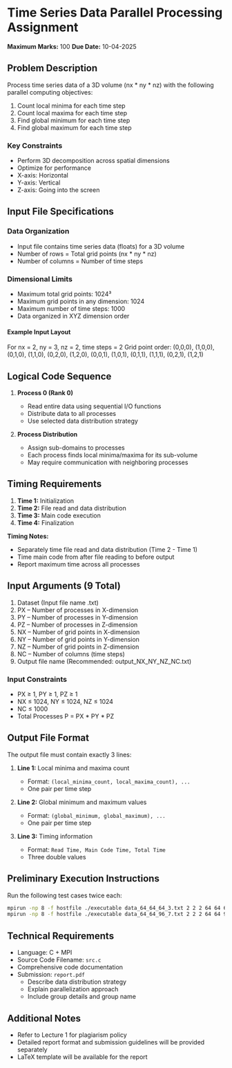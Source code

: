# Time Series Data Parallel Processing Assignment

**Maximum Marks:** 100 **Due Date:** 10-04-2025

## Problem Description

Process time series data of a 3D volume (nx * ny * nz) with the following parallel computing objectives:

1. Count local minima for each time step
2. Count local maxima for each time step
3. Find global minimum for each time step
4. Find global maximum for each time step

### Key Constraints

- Perform 3D decomposition across spatial dimensions
- Optimize for performance
- X-axis: Horizontal
- Y-axis: Vertical
- Z-axis: Going into the screen

## Input File Specifications

### Data Organization

- Input file contains time series data (floats) for a 3D volume
- Number of rows = Total grid points (nx * ny * nz)
- Number of columns = Number of time steps

### Dimensional Limits

- Maximum total grid points: 1024³
- Maximum grid points in any dimension: 1024
- Maximum number of time steps: 1000
- Data organized in XYZ dimension order

#### Example Input Layout

For nx = 2, ny = 3, nz = 2, time steps = 2 Grid point order: (0,0,0), (1,0,0), (0,1,0), (1,1,0), (0,2,0), (1,2,0), (0,0,1), (1,0,1), (0,1,1), (1,1,1), (0,2,1), (1,2,1)

## Logical Code Sequence

1. **Process 0 (Rank 0)**
    
    - Read entire data using sequential I/O functions
    - Distribute data to all processes
    - Use selected data distribution strategy
2. **Process Distribution**
    
    - Assign sub-domains to processes
    - Each process finds local minima/maxima for its sub-volume
    - May require communication with neighboring processes

## Timing Requirements

1. **Time 1:** Initialization
2. **Time 2:** File read and data distribution
3. **Time 3:** Main code execution
4. **Time 4:** Finalization

**Timing Notes:**

- Separately time file read and data distribution (Time 2 - Time 1)
- Time main code from after file reading to before output
- Report maximum time across all processes

## Input Arguments (9 Total)

1. Dataset (Input file name .txt)
2. PX – Number of processes in X-dimension
3. PY – Number of processes in Y-dimension
4. PZ – Number of processes in Z-dimension
5. NX – Number of grid points in X-dimension
6. NY – Number of grid points in Y-dimension
7. NZ – Number of grid points in Z-dimension
8. NC – Number of columns (time steps)
9. Output file name (Recommended: output_NX_NY_NZ_NC.txt)

### Input Constraints

- PX ≥ 1, PY ≥ 1, PZ ≥ 1
- NX ≤ 1024, NY ≤ 1024, NZ ≤ 1024
- NC ≤ 1000
- Total Processes P = PX * PY * PZ

## Output File Format

The output file must contain exactly 3 lines:

1. **Line 1:** Local minima and maxima count
    
    - Format: `(local_minima_count, local_maxima_count), ...`
    - One pair per time step
2. **Line 2:** Global minimum and maximum values
    
    - Format: `(global_minimum, global_maximum), ...`
    - One pair per time step
3. **Line 3:** Timing information
    
    - Format: `Read Time, Main Code Time, Total Time`
    - Three double values

## Preliminary Execution Instructions

Run the following test cases twice each:

```bash
mpirun -np 8 -f hostfile ./executable data_64_64_64_3.txt 2 2 2 64 64 64 3 output_64_64_64_3.txt
mpirun -np 8 -f hostfile ./executable data_64_64_96_7.txt 2 2 2 64 64 96 7 output_64_64_96_7.txt
```

## Technical Requirements

- Language: C + MPI
- Source Code Filename: `src.c`
- Comprehensive code documentation
- Submission: `report.pdf`
    - Describe data distribution strategy
    - Explain parallelization approach
    - Include group details and group name

## Additional Notes

- Refer to Lecture 1 for plagiarism policy
- Detailed report format and submission guidelines will be provided separately
- LaTeX template will be available for the report